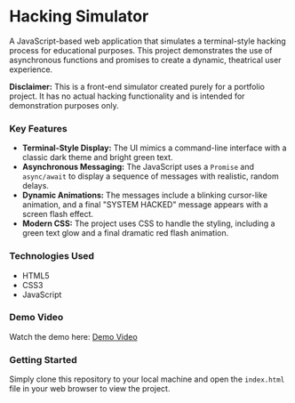 # Hacking Simulator

A JavaScript-based web application that simulates a terminal-style hacking process for educational purposes. This project demonstrates the use of asynchronous functions and promises to create a dynamic, theatrical user experience.

**Disclaimer:** This is a front-end simulator created purely for a portfolio project. It has no actual hacking functionality and is intended for demonstration purposes only.

### Key Features

* **Terminal-Style Display:** The UI mimics a command-line interface with a classic dark theme and bright green text.
* **Asynchronous Messaging:** The JavaScript uses a `Promise` and `async/await` to display a sequence of messages with realistic, random delays.
* **Dynamic Animations:** The messages include a blinking cursor-like animation, and a final "SYSTEM HACKED" message appears with a screen flash effect.
* **Modern CSS:** The project uses CSS to handle the styling, including a green text glow and a final dramatic red flash animation.

### Technologies Used

* HTML5
* CSS3
* JavaScript

### Demo Video
Watch the demo here: [Demo Video](demo-video.mp4)

### Getting Started

Simply clone this repository to your local machine and open the `index.html` file in your web browser to view the project.

